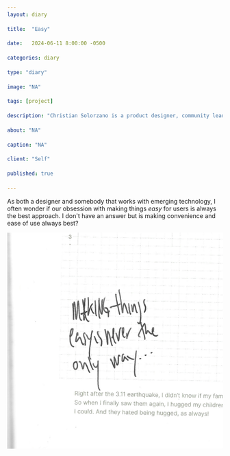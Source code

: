```yaml
---
layout: diary

title:  "Easy"

date:   2024-06-11 8:00:00 -0500

categories: diary

type: "diary"

image: "NA"

tags: [project]

description: "Christian Solorzano is a product designer, community leader, educator, and podcast host."

about: "NA"

caption: "NA"

client: "Self"

published: true

---
```

As both a designer and somebody that works with emerging technology, I often wonder if our obsession with making 
things *easy* for users is always the best approach. I don't have an answer but is making convenience and ease of 
use always best? 

![Friends](/assets/images/diary/20240611.jpeg)

